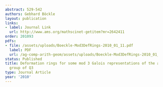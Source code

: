```yaml
---
abstract: 529-542
authors: Gebhard Böckle
layout: publication
links:
- label: Journal Link
  url: http://www.ams.org/mathscinet-getitem?mr=2642411
order: 201093
pdfs:
- file: /assets/uploads/Boeckle-Mod3DefRings-2010_01_11.pdf
  label: PDF
  url: /ag-comp-arith-geom/assets/uploads/Boeckle-Mod3DefRings-2010_01_11.pdf
status: Published
title: Deformation rings for some mod 3 Galois representations of the absolute Galois
  group of Q3
type: Journal Article
year: '2010'
---
```

